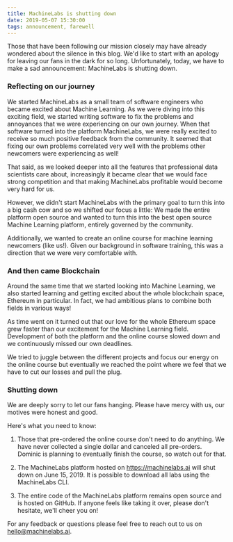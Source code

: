 ```yaml
---
title: MachineLabs is shutting down
date: 2019-05-07 15:30:00
tags: announcement, farewell
---
```


Those that have been following our mission closely may have already wondered about the silence in this blog. We'd like to start with an apology for leaving our fans in the dark for so long. Unfortunately, today, we have to make a sad announcement: MachineLabs is shutting down.

<!-- more -->

### Reflecting on our journey

We started MachineLabs as a small team of software engineers who became excited about Machine Learning. As we were diving into this exciting field, we started writing software to fix the problems and annoyances that we were experiencing on our own journey. When that software turned into the platform MachineLabs, we were really excited to receive so much positive feedback from the community. It seemed that fixing our own problems correlated very well with the problems other newcomers were experiencing as well!

That said, as we looked deeper into all the features that professional data scientists care about, increasingly it became clear that we would face strong competition and that making MachineLabs profitable would become very hard for us.

However, we didn't start MachineLabs with the primary goal to turn this into a big cash cow and so we shifted our focus a little: We made the entire platform open source and wanted to turn this into the best open source Machine Learning platform, entirely governed by the community.

Additionally, we wanted to create an online course for machine learning newcomers (like us!). Given our background in software training, this was a direction that we were very comfortable with.

### And then came Blockchain

Around the same time that we started looking into Machine Learning, we also started learning and getting excited about the whole blockchain space, Ethereum in particular. In fact, we had ambitious plans to combine both fields in various ways!

As time went on it turned out that our love for the whole Ethereum space grew faster than our excitement for the Machine Learning field. Development of both the platform and the online course slowed down and we continuously missed our own deadlines.

We tried to juggle between the different projects and focus our energy on the online course but eventually we reached the point where we feel that we have to cut our losses and pull the plug.

### Shutting down

We are deeply sorry to let our fans hanging. Please have mercy with us, our motives were honest and good.

Here's what you need to know:

1. Those that pre-ordered the online course don't need to do anything. We have never collected a single dollar and canceled all pre-orders. Dominic is planning to eventually finish the course, so watch out for that.

2. The MachineLabs platform hosted on https://machinelabs.ai will shut down on June 15, 2019. It is possible to download all labs using the MachineLabs CLI.

3. The entire code of the MachineLabs platform remains open source and is hosted on GitHub. If anyone feels like taking it over, please don't hesitate, we'll cheer you on!

For any feedback or questions please feel free to reach out to us on hello@machinelabs.ai.



